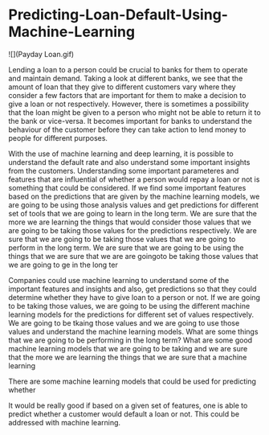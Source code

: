 # Predicting-Loan-Default-Using-Machine-Learning

![](Payday Loan.gif)

Lending a loan to a person could be crucial to banks for them to operate and maintain demand. Taking a look at different banks, we see that the amount of loan that they give to different customers vary where they consider a few factors that are important for them to make a decision to give a loan or not respectively. However, there is sometimes a possibility that the loan might be given to a person who might not be able to return it to the bank or vice-versa. It becomes important for banks to understand the behaviour of the customer before they can take action to lend money to people for different purposes. 

With the use of machine learning and deep learning, it is possible to understand the default rate and also understand some important insights from the customers. Understanding some important parameteres and features that are influential of whether a person would repay a loan or not is something that could be considered. If we find some important features based on the predictions that are given by the machine learning models, we are going to be using those analysis values and get predictions for different set of tools that we are going to learn in the long term. We are sure that the more we are learning the things that would consider those values that we are going to be taking those values for the predictions respectively. We are sure that we are going to be taking those values that we are going to perform in the long term. We are sure that we are going to be using the things that we are sure that we are are goingoto be taking those values that we are going to ge in the long ter

Companies could use machine learning to understand some of the important features and insights and also, get predictions so that they could determine whether they have to give loan to a person or not. If we are going to be taking those values, we are going to be using the different machine learning models for the predictions for different set of values respectively. We are going to be tkaing those values and we are going to use those values and understand the machine learning models. 
What are some things that we are going to be performing in the long term? What are some good machine learning models that we are going to be taking and we are sure that the more we are learning the things that we are sure that a machine learning 

There are some machine learning models that could be used for predicting whether 

It would be really good if based on a given set of features, one is able to predict whether a customer would default a loan or not. This could be addressed with machine learning.
